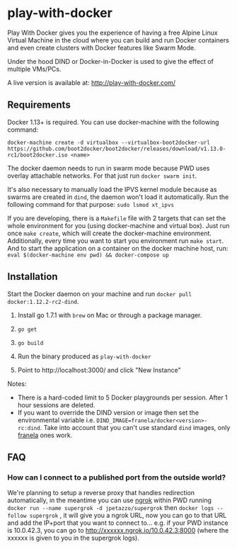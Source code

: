 # play-with-docker

Play With Docker gives you the experience of having a free Alpine Linux Virtual Machine in the cloud
where you can build and run Docker containers and even create clusters with Docker features like Swarm Mode.

Under the hood DIND or Docker-in-Docker is used to give the effect of multiple VMs/PCs.

A live version is available at: http://play-with-docker.com/

## Requirements

Docker 1.13+ is required. You can use docker-machine with the following command:

```
docker-machine create -d virtualbox --virtualbox-boot2docker-url https://github.com/boot2docker/boot2docker/releases/download/v1.13.0-rc1/boot2docker.iso <name>
```

The docker daemon needs to run in swarm mode because PWD uses overlay attachable networks. For that
just run `docker swarm init`.

It's also necessary to manually load the IPVS kernel module because as swarms are created in `dind`, 
the daemon won't load it automatically. Run the following command for that purpose: `sudo lsmod xt_ipvs`

If you are developing, there is a `Makefile` file with 2 targets that can set the whole environment for you (using docker-machine and virtual box).
Just run once `make create`, which will create the docker-machine environment.
Additionally, every time you want to start you environment run `make start`.
And to start the application on a container on the docker machine host, run: `eval $(docker-machine env pwd) && docker-compose up`


## Installation

Start the Docker daemon on your machine and run `docker pull docker:1.12.2-rc2-dind`. 

1) Install go 1.7.1 with `brew` on Mac or through a package manager.

2) `go get`

3) `go build`

4) Run the binary produced as `play-with-docker`

5) Point to http://localhost:3000/ and click "New Instance"

Notes:

* There is a hard-coded limit to 5 Docker playgrounds per session. After 1 hour sessions are deleted.
* If you want to override the DIND version or image then set the environmental variable i.e.
  `DIND_IMAGE=franela/docker<version>-rc:dind`. Take into account that you can't use standard `dind` images, only [franela](https://hub.docker.com/r/franela/) ones work.


## FAQ

### How can I connect to a published port from the outside world?

We're planning to setup a reverse proxy that handles redirection automatically, in the meantime you can use [ngrok](https://ngrok.com) within PWD running `docker run --name supergrok -d jpetazzo/supergrok` then `docker logs --follow supergrok` , it will give you a ngrok URL, now you can go to that URL and add the IP+port that you want to connect to… e.g. if your PWD instance is 10.0.42.3, you can go to http://xxxxxx.ngrok.io/10.0.42.3:8000 (where the xxxxxx is given to you in the supergrok logs).

